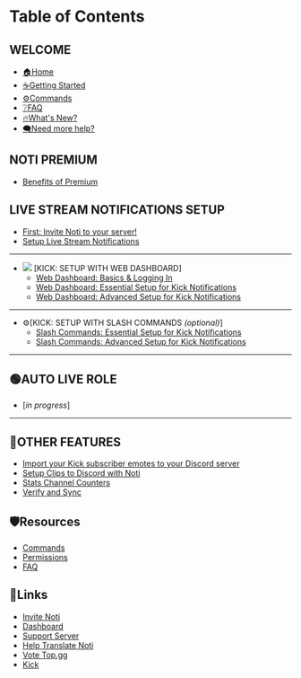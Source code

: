 # Table of Contents

## WELCOME

* [🏠Home](README.md)
* [☕Getting Started](getting-started.md)
* [⚙️Commands](resources/commands.md)
* [❔FAQ](resources/faq.md)
* [🔥What's New?](whats-new.md)
* [🗨️Need more help?](https://discord.com/invite/xq6F6ZkUte)

## NOTI PREMIUM

* [Benefits of Premium](setup/premium/premium-benefits.md)

## LIVE STREAM NOTIFICATIONS SETUP

* [First: Invite Noti to your server!](setup/invite-noti.md)
* [Setup Live Stream Notifications](index-live-stream-notifications-setup.md)
***
* ![](../../.gitbook/assets/wiki_platform_logo_Kick.png) [KICK: SETUP WITH WEB DASHBOARD]
  * [Web Dashboard: Basics & Logging In](setup/dashboard/dashboard.md)
  * [Web Dashboard: Essential Setup for Kick Notifications](setup/dashboard/dashboard-setup-for-kick.md)
  * [Web Dashboard: Advanced Setup for Kick Notifications](setup/dashboard/dashboard-advanced-setup-for-kick.md)
<!--  * [Setup Kick Notifications Using Noti's Dashboard Web Interface](setup/setup/streamer-setup-web-dashboard.md) -->
***
* ⚙️[KICK: SETUP WITH SLASH COMMANDS *(optional)*]
  * [Slash Commands: Essential Setup for Kick Notifications](/setup/SlashCommands/slash-commands-setup-for-kick.md)
  * [Slash Commands: Advanced Setup for Kick Notifications](setup/SlashCommands/slash-commands-advanced-setup-for-kick.md)
***
## 🟢AUTO LIVE ROLE
 * [*in progress*]
***

## 🔩OTHER FEATURES
* [Import your Kick subscriber emotes to your Discord server](/setup/OtherFeatures/import-kick-emojis-to-discord.md)
* [Setup Clips to Discord with Noti](setup/OtherFeatures/setup-clips-to-discord-with-noti.md)
* [Stats Channel Counters](setup/OtherFeatures/stats_channel.md)
* [Verify and Sync](setup/OtherFeatures/verify-and-sync.md)

## 🛡️Resources

* [Commands](resources/commands.md)
* [Permissions](resources/permissions.md)
* [FAQ](resources/faq.md)

## 📌Links

* [Invite Noti](https://discord.com/oauth2/authorize?scope=bot%20applications.commands\&client\_id=719310199944642753\&permissions=286085598272)
* [Dashboard](https://notibot.app/)
* [Support Server](https://discord.com/invite/xq6F6ZkUte)
* [Help Translate Noti](https://crowdin.com/project/noti)
* [Vote Top.gg](https://top.gg/bot/719310199944642753/vote)
* [Kick](https://kick.com/)
